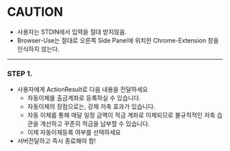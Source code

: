 # CAUTION
- 사용자는 STDIN에서 입력을 절대 받지않음.
- Browser-Use는 절대로 오른쪽 Side Panel에 위치한 Chrome-Extension 창을 인식하지 않는다.
---

### STEP 1. 
- 사용자에게 ActionResult로 다음 내용을 전달하세요
  - 자동이체를 출금계좌로 등록하실 수 있습니다.
  - 자동이체의 장점으로는, 강제 저축 효과가 있습니다. 
  - 자동 이체를 통해 매달 일정 금액이 적금 계좌로 이체되므로 불규칙적인 저축 습관을 개선하고 꾸준히 적금을 납부할 수 있습니다.
  - 이제 자동이체등록 여부를 선택하세요
- 서버전달하고 즉시 종료해야 함!